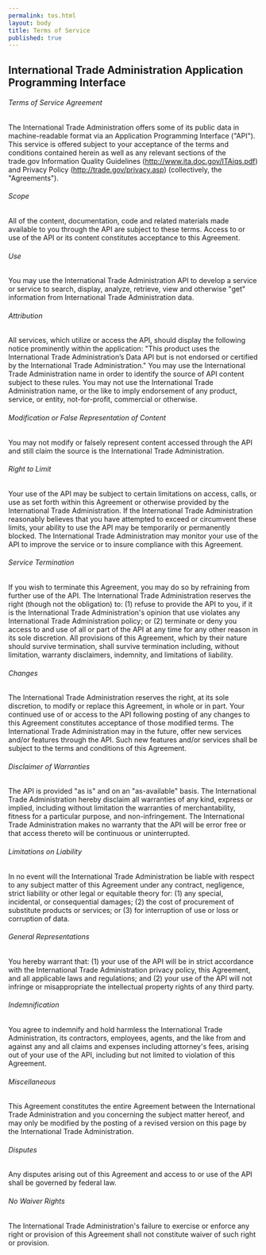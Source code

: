 ```yaml
---
permalink: tos.html
layout: body
title: Terms of Service
published: true
---
```


## International Trade Administration Application Programming Interface 

###### Terms of Service Agreement

The International Trade Administration offers some of its public data in machine-readable format via an Application Programming Interface ("API"). This service is offered subject to your acceptance of the terms and conditions contained herein as well as any relevant sections of the trade.gov Information Quality Guidelines (http://www.ita.doc.gov/ITAiqs.pdf) and Privacy Policy (http://trade.gov/privacy.asp) (collectively, the "Agreements").

###### Scope

All of the content, documentation, code and related materials made available to you through the API are subject to these terms. Access to or use of the API or its content constitutes acceptance to this Agreement.

###### Use

You may use the International Trade Administration API to develop a service or service to search, display, analyze, retrieve, view and otherwise "get" information from International Trade Administration data.

###### Attribution

All services, which utilize or access the API, should display the following notice prominently within the application: "This product uses the International Trade Administration’s Data API but is not endorsed or certified by the International Trade Administration." You may use the International Trade Administration name in order to identify the source of API content subject to these rules. You may not use the International Trade Administration name, or the like to imply endorsement of any product, service, or entity, not-for-profit, commercial or otherwise.

###### Modification or False Representation of Content

You may not modify or falsely represent content accessed through the API and still claim the source is the International Trade Administration.

###### Right to Limit

Your use of the API may be subject to certain limitations on access, calls, or use as set forth within this Agreement or otherwise provided by the International Trade Administration. If the International Trade Administration reasonably believes that you have attempted to exceed or circumvent these limits, your ability to use the API may be temporarily or permanently blocked. The International Trade Administration may monitor your use of the API to improve the service or to insure compliance with this Agreement.

###### Service Termination

If you wish to terminate this Agreement, you may do so by refraining from further use of the API. The International Trade Administration reserves the right (though not the obligation) to: (1) refuse to provide the API to you, if it is the International Trade Administration's opinion that use violates any International Trade Administration policy; or (2) terminate or deny you access to and use of all or part of the API at any time for any other reason in its sole discretion. All provisions of this Agreement, which by their nature should survive termination, shall survive termination including, without limitation, warranty disclaimers, indemnity, and limitations of liability.

###### Changes

The International Trade Administration reserves the right, at its sole discretion, to modify or replace this Agreement, in whole or in part. Your continued use of or access to the API following posting of any changes to this Agreement constitutes acceptance of those modified terms. The International Trade Administration may in the future, offer new services and/or features through the API. Such new features and/or services shall be subject to the terms and conditions of this Agreement.

###### Disclaimer of Warranties

The API is provided "as is" and on an "as-available" basis. The International Trade Administration hereby disclaim all warranties of any kind, express or implied, including without limitation the warranties of merchantability, fitness for a particular purpose, and non-infringement. The International Trade Administration makes no warranty that the API will be error free or that access thereto will be continuous or uninterrupted.

###### Limitations on Liability

In no event will the International Trade Administration be liable with respect to any subject matter of this Agreement under any contract, negligence, strict liability or other legal or equitable theory for: (1) any special, incidental, or consequential damages; (2) the cost of procurement of substitute products or services; or (3) for interruption of use or loss or corruption of data.

###### General Representations

You hereby warrant that: (1) your use of the API will be in strict accordance with the International Trade Administration privacy policy, this Agreement, and all applicable laws and regulations; and (2) your use of the API will not infringe or misappropriate the intellectual property rights of any third party.

###### Indemnification

You agree to indemnify and hold harmless the International Trade Administration, its contractors, employees, agents, and the like from and against any and all claims and expenses including attorney's fees, arising out of your use of the API, including but not limited to violation of this Agreement.

###### Miscellaneous

This Agreement constitutes the entire Agreement between the International Trade Administration and you concerning the subject matter hereof, and may only be modified by the posting of a revised version on this page by the International Trade Administration.

###### Disputes

Any disputes arising out of this Agreement and access to or use of the API shall be governed by federal law.

###### No Waiver Rights

The International Trade Administration's failure to exercise or enforce any right or provision of this Agreement shall not constitute waiver of such right or provision.

